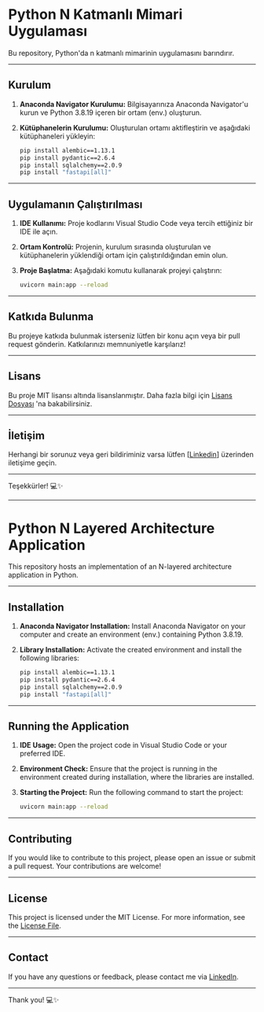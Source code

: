 # Python N Katmanlı Mimari Uygulaması

Bu repository, Python'da n katmanlı mimarinin uygulamasını barındırır.

---

## Kurulum

1. **Anaconda Navigator Kurulumu:** Bilgisayarınıza Anaconda Navigator'u kurun ve Python 3.8.19 içeren bir ortam (env.) oluşturun.
   
2. **Kütüphanelerin Kurulumu:** Oluşturulan ortamı aktifleştirin ve aşağıdaki kütüphaneleri yükleyin:

    ```bash
    pip install alembic==1.13.1
    pip install pydantic==2.6.4
    pip install sqlalchemy==2.0.9
    pip install "fastapi[all]"
    ```

---

## Uygulamanın Çalıştırılması

1. **IDE Kullanımı:** Proje kodlarını Visual Studio Code veya tercih ettiğiniz bir IDE ile açın.

2. **Ortam Kontrolü:** Projenin, kurulum sırasında oluşturulan ve kütüphanelerin yüklendiği ortam için çalıştırıldığından emin olun.

3. **Proje Başlatma:** Aşağıdaki komutu kullanarak projeyi çalıştırın:

    ```bash
    uvicorn main:app --reload
    ```

---

## Katkıda Bulunma

Bu projeye katkıda bulunmak isterseniz lütfen bir konu açın veya bir pull request gönderin. Katkılarınızı memnuniyetle karşılarız!

---

## Lisans

Bu proje MIT lisansı altında lisanslanmıştır. Daha fazla bilgi için [Lisans Dosyası](LICENSE) 'na bakabilirsiniz.

---

## İletişim

Herhangi bir sorunuz veya geri bildiriminiz varsa lütfen [[Linkedin](https://www.linkedin.com/in/alicansoyel/)] üzerinden iletişime geçin.

---

Teşekkürler! 💻✨


****************************************************************************************************************************************************************************************************************************************************************************
# Python N Layered Architecture Application

This repository hosts an implementation of an N-layered architecture application in Python.

---

## Installation

1. **Anaconda Navigator Installation:** Install Anaconda Navigator on your computer and create an environment (env.) containing Python 3.8.19.
   
2. **Library Installation:** Activate the created environment and install the following libraries:

    ```bash
    pip install alembic==1.13.1
    pip install pydantic==2.6.4
    pip install sqlalchemy==2.0.9
    pip install "fastapi[all]"
    ```

---

## Running the Application

1. **IDE Usage:** Open the project code in Visual Studio Code or your preferred IDE.

2. **Environment Check:** Ensure that the project is running in the environment created during installation, where the libraries are installed.

3. **Starting the Project:** Run the following command to start the project:

    ```bash
    uvicorn main:app --reload
    ```

---

## Contributing

If you would like to contribute to this project, please open an issue or submit a pull request. Your contributions are welcome!

---

## License

This project is licensed under the MIT License. For more information, see the [License File](LICENSE).

---

## Contact

If you have any questions or feedback, please contact me via [LinkedIn](https://www.linkedin.com/in/alicansoyel/).

---

Thank you! 💻✨


